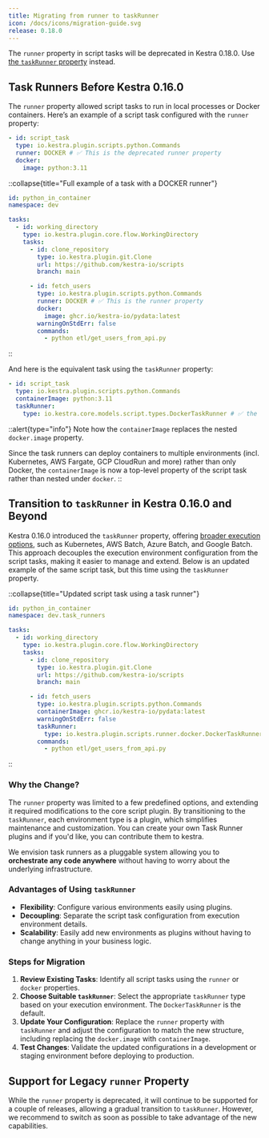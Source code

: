 ```yaml
---
title: Migrating from runner to taskRunner
icon: /docs/icons/migration-guide.svg
release: 0.18.0
---
```


The `runner` property in script tasks will be deprecated in Kestra 0.18.0. Use [the `taskRunner` property](../05.concepts/09.task-runners/index.md) instead.

## Task Runners Before Kestra 0.16.0

The `runner` property allowed script tasks to run in local processes or Docker containers. Here’s an example of a script task configured with the `runner` property:

```yaml
- id: script_task
  type: io.kestra.plugin.scripts.python.Commands
  runner: DOCKER # ✅ This is the deprecated runner property
  docker:
    image: python:3.11
```


::collapse{title="Full example of a task with a DOCKER runner"}
```yaml
id: python_in_container
namespace: dev

tasks:
  - id: working_directory
    type: io.kestra.plugin.core.flow.WorkingDirectory
    tasks:
      - id: clone_repository
        type: io.kestra.plugin.git.Clone
        url: https://github.com/kestra-io/scripts
        branch: main

      - id: fetch_users
        type: io.kestra.plugin.scripts.python.Commands
        runner: DOCKER # ✅ This is the runner property
        docker:
          image: ghcr.io/kestra-io/pydata:latest
        warningOnStdErr: false
        commands:
          - python etl/get_users_from_api.py
```
::

And here is the equivalent task using the `taskRunner` property:
```yaml
- id: script_task
  type: io.kestra.plugin.scripts.python.Commands
  containerImage: python:3.11
  taskRunner:
    type: io.kestra.core.models.script.types.DockerTaskRunner # ✅ the runner is now a plugin
```

::alert{type="info"}
Note how the `containerImage` replaces the nested `docker.image` property.

Since the task runners can deploy containers to multiple environments (incl. Kubernetes, AWS Fargate, GCP CloudRun and more) rather than only Docker, the `containerImage` is now a top-level property of the script task rather than nested under `docker`.
::


## Transition to `taskRunner` in Kestra 0.16.0 and Beyond

Kestra 0.16.0 introduced the `taskRunner` property, offering [broader execution options](../05.concepts/09.task-runners/05.types/index.md), such as Kubernetes, AWS Batch, Azure Batch, and Google Batch. This approach decouples the execution environment configuration from the script tasks, making it easier to manage and extend. Below is an updated example of the same script task, but this time using the `taskRunner` property.

::collapse{title="Updated script task using a task runner"}
```yaml
id: python_in_container
namespace: dev.task_runners

tasks:
  - id: working_directory
    type: io.kestra.plugin.core.flow.WorkingDirectory
    tasks:
      - id: clone_repository
        type: io.kestra.plugin.git.Clone
        url: https://github.com/kestra-io/scripts
        branch: main

      - id: fetch_users
        type: io.kestra.plugin.scripts.python.Commands
        containerImage: ghcr.io/kestra-io/pydata:latest
        warningOnStdErr: false
        taskRunner:
          type: io.kestra.plugin.scripts.runner.docker.DockerTaskRunner
        commands:
          - python etl/get_users_from_api.py
```
::

### Why the Change?

The `runner` property was limited to a few predefined options, and extending it required modifications to the core script plugin. By transitioning to the `taskRunner`, each environment type is a plugin, which simplifies maintenance and customization. You can create your own Task Runner plugins and if you'd like, you can contribute them to kestra.

We envision task runners as a pluggable system allowing you to **orchestrate any code anywhere** without having to worry about the underlying infrastructure.

### Advantages of Using `taskRunner`

- **Flexibility**: Configure various environments easily using plugins.
- **Decoupling**: Separate the script task configuration from execution environment details.
- **Scalability**: Easily add new environments as plugins without having to change anything in your business logic.


### Steps for Migration

1. **Review Existing Tasks**: Identify all script tasks using the `runner` or `docker` properties.
2. **Choose Suitable `taskRunner`**: Select the appropriate `taskRunner` type based on your execution environment. The `DockerTaskRunner` is the default.
3. **Update Your Configuration**: Replace the `runner` property with `taskRunner` and adjust the configuration to match the new structure, including replacing the `docker.image` with `containerImage`.
4. **Test Changes**: Validate the updated configurations in a development or staging environment before deploying to production.

## Support for Legacy `runner` Property

While the `runner` property is deprecated, it will continue to be supported for a couple of releases, allowing a gradual transition to `taskRunner`. However, we recommend to switch as soon as possible to take advantage of the new capabilities.
